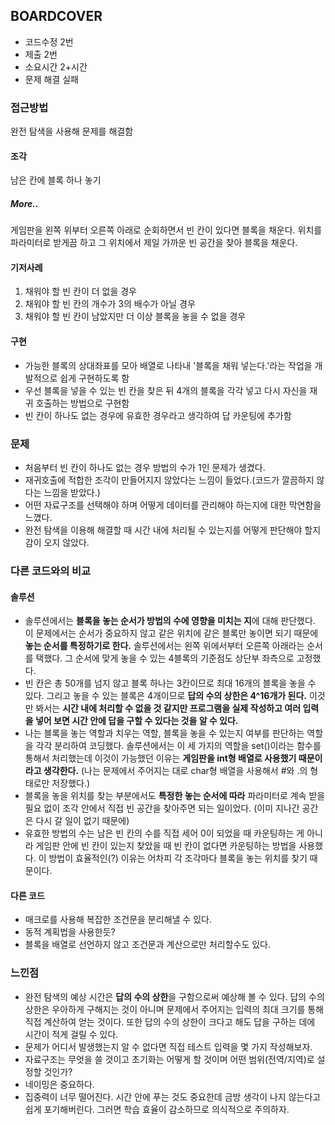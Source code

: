 ## BOARDCOVER

- 코드수정 2번
- 제출 2번
- 소요시간 2+시간
- 문제 해결 실패

### 접근방법
완전 탐색을 사용해 문제를 해결함

#### 조각
남은 칸에 블록 하나 놓기

##### More..
게임판을 왼쪽 위부터 오른쪽 아래로 순회하면서 빈 칸이 있다면 블록을 채운다. 위치를 파라미터로 받게끔 하고 그 위치에서 제일 가까운 빈 공간을 찾아 블록을 채운다.

#### 기저사례
1. 채워야 할 빈 칸이 더 없을 경우
2. 채워야 할 빈 칸의 개수가 3의 배수가 아닐 경우
3. 채워야 할 빈 칸이 남았지만 더 이상 블록을 놓을 수 없을 경우

#### 구현
- 가능한 블록의 상대좌표를 모아 배열로 나타내 '블록을 채워 넣는다.'라는 작업을 개발적으로 쉽게 구현하도록 함
- 우선 블록을 넣을 수 있는 빈 칸을 찾은 뒤 4개의 블록을 각각 넣고 다시 자신을 재귀 호출하는 방법으로 구현함
- 빈 칸이 하나도 없는 경우에 유효한 경우라고 생각하여 답 카운팅에 추가함

### 문제
- 처음부터 빈 칸이 하나도 없는 경우 방법의 수가 1인 문제가 생겼다.
- 재귀호출에 적합한 조각이 만들어지지 않았다는 느낌이 들었다.(코드가 깔끔하지 않다는 느낌을 받았다.)
- 어떤 자료구조를 선택해야 하며 어떻게 데이터를 관리해야 하는지에 대한 막연함을 느꼈다.
- 완전 탐색을 이용해 해결할 때 시간 내에 처리될 수 있는지를 어떻게 판단해야 할지 감이 오지 않았다.


### 다른 코드와의 비교

#### 솔루션
- 솔루션에서는 **블록을 놓는 순서가 방법의 수에 영향을 미치는 지**에 대해 판단했다. 이 문제에서는 순서가 중요하지 않고 같은 위치에 같은 블록만 놓이면 되기 때문에 **놓는 순서를 특정하기로 한다.** 솔루션에서는 왼쪽 위에서부터 오른쪽 아래라는 순서를 택했다. 그 순서에 맞게 놓을 수 있는 4블록의 기준점도 상단부 좌측으로 고정했다.
- 빈 칸은 총 50개를 넘지 않고 블록 하나는 3칸이므로 최대 16개의 블록을 놓을 수 있다. 그리고 놓을 수 있는 블록은 4개이므로 **답의 수의 상한은 4^16개가 된다.** 이것만 봐서는 **시간 내에 처리할 수 없을 것 같지만 프로그램을 실제 작성하고 여러 입력을 넣어 보면 시간 안에 답을 구할 수 있다는 것을 알 수 있다.**
- 나는 블록을 놓는 역할과 치우는 역할, 블록을 놓을 수 있는지 여부를 판단하는 역할을 각각 분리하여 코딩했다. 솔루션에서는 이 세 가지의 역할을 set()이라는 함수를 통해서 처리했는데 이것이 가능했던 이유는 **게임판을 int형 배열로 사용했기 때문이라고 생각한다.** (나는 문제에서 주어지는 대로 char형 배열을 사용해서 #와 .의 형태로만 저장했다.)
- 블록을 놓을 위치를 찾는 부분에서도 **특정한 놓는 순서에 따라** 파라미터로 계속 받을 필요 없이 조각 안에서 직접 빈 공간을 찾아주면 되는 일이었다. (이미 지나간 공간은 다시 갈 일이 없기 때문에)
- 유효한 방법의 수는 남은 빈 칸의 수를 직접 세어 0이 되었을 때 카운팅하는 게 아니라 게임판 안에 빈 칸이 있는지 찾았을 때 빈 칸이 없다면 카운팅하는 방법을 사용했다. 이 방법이 효율적인(?) 이유는 어차피 각 조각마다 블록을 놓는 위치를 찾기 때문이다.


#### 다른 코드
- 매크로를 사용해 복잡한 조건문을 분리해낼 수 있다.
- 동적 계획법을 사용한듯?
- 블록을 배열로 선언하지 않고 조건문과 계산으로만 처리할수도 있다.


### 느낀점
- 완전 탐색의 예상 시간은 **답의 수의 상한**을 구함으로써 예상해 볼 수 있다. 답의 수의 상한은 우아하게 구해지는 것이 아니며 문제에서 주어지는 입력의 최대 크기를 통해 직접 계산하여 얻는 것이다. 또한 답의 수의 상한이 크다고 해도 답을 구하는 데에 시간이 적게 걸릴 수 있다.
- 문제가 어디서 발생했는지 알 수 없다면 직접 테스트 입력을 몇 가지 작성해보자.
- 자료구조는 무엇을 쓸 것이고 초기화는 어떻게 할 것이며 어떤 범위(전역/지역)로 설정할 것인가?
- 네이밍은 중요하다.
- 집중력이 너무 떨어진다. 시간 안에 푸는 것도 중요한데 금방 생각이 나지 않는다고 쉽게 포기해버린다. 그러면 학습 효율이 감소하므로 의식적으로 주의하자.
 
